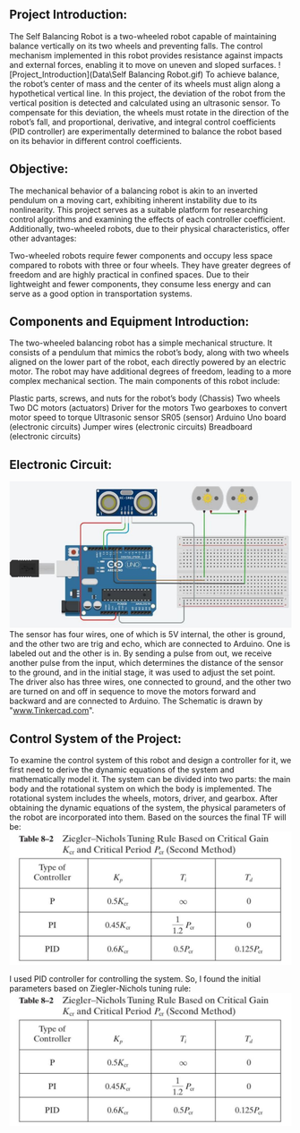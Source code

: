 ## Project Introduction:
The Self Balancing Robot is a two-wheeled robot capable of maintaining balance vertically on its two wheels and preventing falls. The control mechanism implemented in this robot provides resistance against impacts and external forces, enabling it to move on uneven and sloped surfaces.
![Project_Introduction](Data\Self Balancing Robot.gif)
To achieve balance, the robot’s center of mass and the center of its wheels must align along a hypothetical vertical line. In this project, the deviation of the robot from the vertical position is detected and calculated using an ultrasonic sensor. To compensate for this deviation, the wheels must rotate in the direction of the robot’s fall, and proportional, derivative, and integral control coefficients (PID controller) are experimentally determined to balance the robot based on its behavior in different control coefficients.
## Objective:
The mechanical behavior of a balancing robot is akin to an inverted pendulum on a moving cart, exhibiting inherent instability due to its nonlinearity. This project serves as a suitable platform for researching control algorithms and examining the effects of each controller coefficient. Additionally, two-wheeled robots, due to their physical characteristics, offer other advantages:

Two-wheeled robots require fewer components and occupy less space compared to robots with three or four wheels.
They have greater degrees of freedom and are highly practical in confined spaces.
Due to their lightweight and fewer components, they consume less energy and can serve as a good option in transportation systems.

## Components and Equipment Introduction:
The two-wheeled balancing robot has a simple mechanical structure. It consists of a pendulum that mimics the robot’s body, along with two wheels aligned on the lower part of the robot, each directly powered by an electric motor. The robot may have additional degrees of freedom, leading to a more complex mechanical section.
The main components of this robot include:

Plastic parts, screws, and nuts for the robot’s body (Chassis)
Two wheels
Two DC motors (actuators)
Driver for the motors
Two gearboxes to convert motor speed to torque
Ultrasonic sensor SR05 (sensor)
Arduino Uno board (electronic circuits)
Jumper wires (electronic circuits)
Breadboard (electronic circuits)

## Electronic Circuit:
![Electronic Circuit](Data/Pic1.JPG)
The sensor has four wires, one of which is 5V internal, the other is ground, and the other two are trig and echo, which are connected to Arduino. One is labeled out and the other is in. By sending a pulse from out, we receive another pulse from the input, which determines the distance of the sensor to the ground, and in the initial stage, it was used to adjust the set point. The driver also has three wires, one connected to ground, and the other two are turned on and off in sequence to move the motors forward and backward and are connected to Arduino. The Schematic is drawn by "www.Tinkercad.com".

## Control System of the Project:
To examine the control system of this robot and design a controller for it, we first need to derive the dynamic equations of the system and mathematically model it.
The system can be divided into two parts: the main body and the rotational system on which the body is implemented. The rotational system includes the wheels, motors, driver, and gearbox. After obtaining the dynamic equations of the system, the physical parameters of the robot are incorporated into them. Based on the sources the final TF will be:
![](Data/Pic3.JPG)

I used PID controller for controlling the system. So, I found the initial parameters based on Ziegler-Nichols tuning rule:
![](Data/Pic3.JPG)